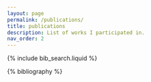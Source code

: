 ```yaml
---
layout: page
permalink: /publications/
title: publications
description: List of works I participated in.
nav_order: 2
---
```


<!-- _pages/publications.md -->

<!-- Bibsearch Feature -->

{% include bib_search.liquid %}

<div class="publications">

{% bibliography %}

</div>
